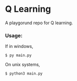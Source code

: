 # Q Learning
A playgorund repo for Q learning.

### Usage:
If in windows,

```console
$ py main.py
```
On unix systems,

```console
$ python3 main.py
```


